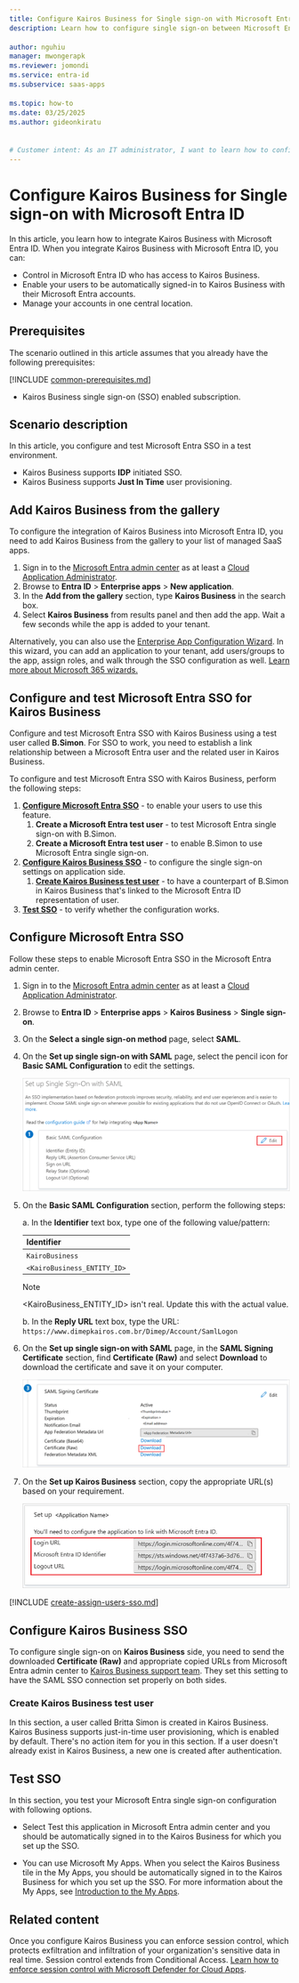 ```yaml
---
title: Configure Kairos Business for Single sign-on with Microsoft Entra ID
description: Learn how to configure single sign-on between Microsoft Entra ID and Kairos Business.

author: nguhiu
manager: mwongerapk
ms.reviewer: jomondi
ms.service: entra-id
ms.subservice: saas-apps

ms.topic: how-to
ms.date: 03/25/2025
ms.author: gideonkiratu


# Customer intent: As an IT administrator, I want to learn how to configure single sign-on between Microsoft Entra ID and Kairos Business so that I can control who has access to Kairos Business, enable automatic sign-in with Microsoft Entra accounts, and manage my accounts in one central location.
---
```


# Configure Kairos Business for Single sign-on with Microsoft Entra ID

In this article,  you learn how to integrate Kairos Business with Microsoft Entra ID. When you integrate Kairos Business with Microsoft Entra ID, you can:

* Control in Microsoft Entra ID who has access to Kairos Business.
* Enable your users to be automatically signed-in to Kairos Business with their Microsoft Entra accounts.
* Manage your accounts in one central location.

## Prerequisites
The scenario outlined in this article assumes that you already have the following prerequisites:

[!INCLUDE [common-prerequisites.md](~/identity/saas-apps/includes/common-prerequisites.md)]
* Kairos Business single sign-on (SSO) enabled subscription.

## Scenario description

In this article,  you configure and test Microsoft Entra SSO in a test environment.

* Kairos Business supports **IDP** initiated SSO.
* Kairos Business supports **Just In Time** user provisioning.

## Add Kairos Business from the gallery

To configure the integration of Kairos Business into Microsoft Entra ID, you need to add Kairos Business from the gallery to your list of managed SaaS apps.

1. Sign in to the [Microsoft Entra admin center](https://entra.microsoft.com) as at least a [Cloud Application Administrator](~/identity/role-based-access-control/permissions-reference.md#cloud-application-administrator).
1. Browse to **Entra ID** > **Enterprise apps** > **New application**.
1. In the **Add from the gallery** section, type **Kairos Business** in the search box.
1. Select **Kairos Business** from results panel and then add the app. Wait a few seconds while the app is added to your tenant.

Alternatively, you can also use the [Enterprise App Configuration Wizard](https://portal.office.com/AdminPortal/home?Q=Docs#/azureadappintegration). In this wizard, you can add an application to your tenant, add users/groups to the app, assign roles, and walk through the SSO configuration as well. [Learn more about Microsoft 365 wizards.](/microsoft-365/admin/misc/azure-ad-setup-guides)

## Configure and test Microsoft Entra SSO for Kairos Business

Configure and test Microsoft Entra SSO with Kairos Business using a test user called **B.Simon**. For SSO to work, you need to establish a link relationship between a Microsoft Entra user and the related user in Kairos Business.

To configure and test Microsoft Entra SSO with Kairos Business, perform the following steps:

1. **[Configure Microsoft Entra SSO](#configure-microsoft-entra-sso)** - to enable your users to use this feature.
    1. **Create a Microsoft Entra test user** - to test Microsoft Entra single sign-on with B.Simon.
    1. **Create a Microsoft Entra test user** - to enable B.Simon to use Microsoft Entra single sign-on.
1. **[Configure Kairos Business SSO](#configure-kairos-business-sso)** - to configure the single sign-on settings on application side.
    1. **[Create Kairos Business test user](#create-kairos-business-test-user)** - to have a counterpart of B.Simon in Kairos Business that's linked to the Microsoft Entra ID representation of user.
1. **[Test SSO](#test-sso)** - to verify whether the configuration works.

## Configure Microsoft Entra SSO

Follow these steps to enable Microsoft Entra SSO in the Microsoft Entra admin center.

1. Sign in to the [Microsoft Entra admin center](https://entra.microsoft.com) as at least a [Cloud Application Administrator](~/identity/role-based-access-control/permissions-reference.md#cloud-application-administrator).
1. Browse to **Entra ID** > **Enterprise apps** > **Kairos Business** > **Single sign-on**.
1. On the **Select a single sign-on method** page, select **SAML**.
1. On the **Set up single sign-on with SAML** page, select the pencil icon for **Basic SAML Configuration** to edit the settings.

   ![Screenshot shows how to edit Basic SAML Configuration.](common/edit-urls.png "Basic Configuration")

1. On the **Basic SAML Configuration** section, perform the following steps:

    a. In the **Identifier** text box, type one of the following value/pattern:

    | **Identifier** |
    |------------|
    | `KairoBusiness`|
    | `<KairoBusiness_ENTITY_ID>`|

    > [!NOTE]
    > <KairoBusiness_ENTITY_ID> isn't real. Update this with the actual value.

    b. In the **Reply URL** text box, type the URL:
    `https://www.dimepkairos.com.br/Dimep/Account/SamlLogon`

1. On the **Set up single sign-on with SAML** page, in the **SAML Signing Certificate** section, find **Certificate (Raw)** and select **Download** to download the certificate and save it on your computer.

	![Screenshot shows the Certificate download link.](common/certificateraw.png "Certificate")

1. On the **Set up Kairos Business** section, copy the appropriate URL(s) based on your requirement.

	![Screenshot shows to copy configuration URLs.](common/copy-configuration-urls.png "Metadata")

[!INCLUDE [create-assign-users-sso.md](~/identity/saas-apps/includes/create-assign-users-sso.md)]

## Configure Kairos Business SSO

To configure single sign-on on **Kairos Business** side, you need to send the downloaded **Certificate (Raw)** and appropriate copied URLs from Microsoft Entra admin center to [Kairos Business support team](mailto:dimep@dimep.com.br). They set this setting to have the SAML SSO connection set properly on both sides.

### Create Kairos Business test user

In this section, a user called Britta Simon is created in Kairos Business. Kairos Business supports just-in-time user provisioning, which is enabled by default. There's no action item for you in this section. If a user doesn't already exist in Kairos Business, a new one is created after authentication.

## Test SSO 

In this section, you test your Microsoft Entra single sign-on configuration with following options.
 
* Select Test this application in Microsoft Entra admin center and you should be automatically signed in to the Kairos Business for which you set up the SSO.
 
* You can use Microsoft My Apps. When you select the Kairos Business tile in the My Apps, you should be automatically signed in to the Kairos Business for which you set up the SSO. For more information about the My Apps, see [Introduction to the My Apps](https://support.microsoft.com/account-billing/sign-in-and-start-apps-from-the-my-apps-portal-2f3b1bae-0e5a-4a86-a33e-876fbd2a4510).

## Related content

Once you configure Kairos Business you can enforce session control, which protects exfiltration and infiltration of your organization's sensitive data in real time. Session control extends from Conditional Access. [Learn how to enforce session control with Microsoft Defender for Cloud Apps](/cloud-app-security/proxy-deployment-any-app).